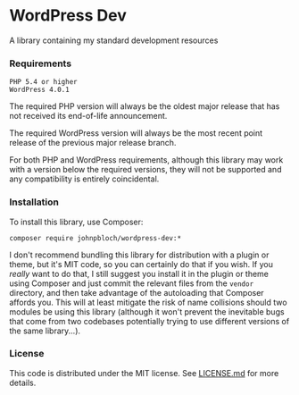 # WordPress Dev

A library containing my standard development resources

### Requirements

```
PHP 5.4 or higher
WordPress 4.0.1
```

The required PHP version will always be the oldest major release that has not
received its end-of-life announcement.

The required WordPress version will always be the most recent point release of
the previous major release branch.

For both PHP and WordPress requirements, although this library may work with a
version below the required versions, they will not be supported and any
compatibility is entirely coincidental.

### Installation

To install this library, use Composer:

```
composer require johnpbloch/wordpress-dev:*
```

I don't recommend bundling this library for distribution with a plugin or theme,
but it's MIT code, so you can certainly do that if you wish. If you *really*
want to do that, I still suggest you install it in the plugin or theme using
Composer and just commit the relevant files from the `vendor` directory, and
then take advantage of the autoloading that Composer affords you. This will at
least mitigate the risk of name collisions should two modules be using this
library (although it won't prevent the inevitable bugs that come from two
codebases potentially trying to use different versions of the same library...).

### License

This code is distributed under the MIT license. See [LICENSE.md](LICENSE.md)
for more details.
